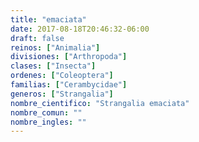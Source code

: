 ```yaml
---
title: "emaciata"
date: 2017-08-18T20:46:32-06:00
draft: false
reinos: ["Animalia"]
divisiones: ["Arthropoda"]
clases: ["Insecta"]
ordenes: ["Coleoptera"]
familias: ["Cerambycidae"]
generos: ["Strangalia"]
nombre_cientifico: "Strangalia emaciata"
nombre_comun: ""
nombre_ingles: ""
---
```

